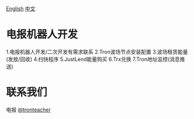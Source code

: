 [English](README.md) [中文](README.zh.md) 

# 电报机器人开发
1.电报机器人开发/二次开发有需求联系
2.Tron波场节点安装配置
3.波场租赁能量(发放/回收)
4.扫快程序 
5.JustLend能量购买
6.Trx兑换
7.Tron地址监控(消息推送)


# 联系我们
电报 [@tronteacher](https://t.me/tronteacher)
